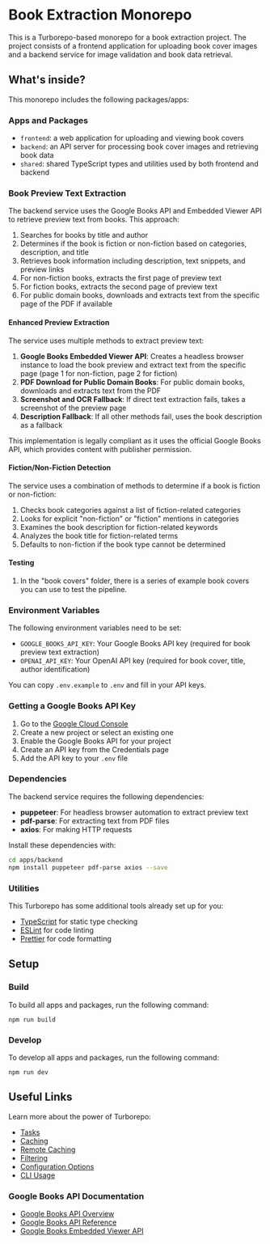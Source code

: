 # Book Extraction Monorepo

This is a Turborepo-based monorepo for a book extraction project. The project consists of a frontend application for uploading book cover images and a backend service for image validation and book data retrieval.

## What's inside?

This monorepo includes the following packages/apps:

### Apps and Packages

- `frontend`: a web application for uploading and viewing book covers
- `backend`: an API server for processing book cover images and retrieving book data
- `shared`: shared TypeScript types and utilities used by both frontend and backend

### Book Preview Text Extraction

The backend service uses the Google Books API and Embedded Viewer API to retrieve preview text from books. This approach:

1. Searches for books by title and author
2. Determines if the book is fiction or non-fiction based on categories, description, and title
3. Retrieves book information including description, text snippets, and preview links
4. For non-fiction books, extracts the first page of preview text
5. For fiction books, extracts the second page of preview text
6. For public domain books, downloads and extracts text from the specific page of the PDF if available

#### Enhanced Preview Extraction

The service uses multiple methods to extract preview text:

1. **Google Books Embedded Viewer API**: Creates a headless browser instance to load the book preview and extract text from the specific page (page 1 for non-fiction, page 2 for fiction)
2. **PDF Download for Public Domain Books**: For public domain books, downloads and extracts text from the PDF
3. **Screenshot and OCR Fallback**: If direct text extraction fails, takes a screenshot of the preview page
4. **Description Fallback**: If all other methods fail, uses the book description as a fallback

This implementation is legally compliant as it uses the official Google Books API, which provides content with publisher permission.

#### Fiction/Non-Fiction Detection

The service uses a combination of methods to determine if a book is fiction or non-fiction:

1. Checks book categories against a list of fiction-related categories
2. Looks for explicit "non-fiction" or "fiction" mentions in categories
3. Examines the book description for fiction-related keywords
4. Analyzes the book title for fiction-related terms
5. Defaults to non-fiction if the book type cannot be determined

#### Testing

1. In the "book covers" folder, there is a series of example book covers you can use to test the pipeline.

### Environment Variables

The following environment variables need to be set:

- `GOOGLE_BOOKS_API_KEY`: Your Google Books API key (required for book preview text extraction)
- `OPENAI_API_KEY`: Your OpenAI API key (required for book cover, title, author identification)

You can copy `.env.example` to `.env` and fill in your API keys.

### Getting a Google Books API Key

1. Go to the [Google Cloud Console](https://console.cloud.google.com/)
2. Create a new project or select an existing one
3. Enable the Google Books API for your project
4. Create an API key from the Credentials page
5. Add the API key to your `.env` file

### Dependencies

The backend service requires the following dependencies:

- **puppeteer**: For headless browser automation to extract preview text
- **pdf-parse**: For extracting text from PDF files
- **axios**: For making HTTP requests

Install these dependencies with:

```bash
cd apps/backend
npm install puppeteer pdf-parse axios --save
```

### Utilities

This Turborepo has some additional tools already set up for you:

- [TypeScript](https://www.typescriptlang.org/) for static type checking
- [ESLint](https://eslint.org/) for code linting
- [Prettier](https://prettier.io) for code formatting

## Setup

### Build

To build all apps and packages, run the following command:

```
npm run build
```

### Develop

To develop all apps and packages, run the following command:

```
npm run dev
```

## Useful Links

Learn more about the power of Turborepo:

- [Tasks](https://turbo.build/repo/docs/core-concepts/monorepos/running-tasks)
- [Caching](https://turbo.build/repo/docs/core-concepts/caching)
- [Remote Caching](https://turbo.build/repo/docs/core-concepts/remote-caching)
- [Filtering](https://turbo.build/repo/docs/core-concepts/monorepos/filtering)
- [Configuration Options](https://turbo.build/repo/docs/reference/configuration)
- [CLI Usage](https://turbo.build/repo/docs/reference/command-line-reference)

### Google Books API Documentation

- [Google Books API Overview](https://developers.google.com/books/docs/v1/using)
- [Google Books API Reference](https://developers.google.com/books/docs/v1/reference/)
- [Google Books Embedded Viewer API](https://developers.google.com/books/docs/viewer/developers_guide) 